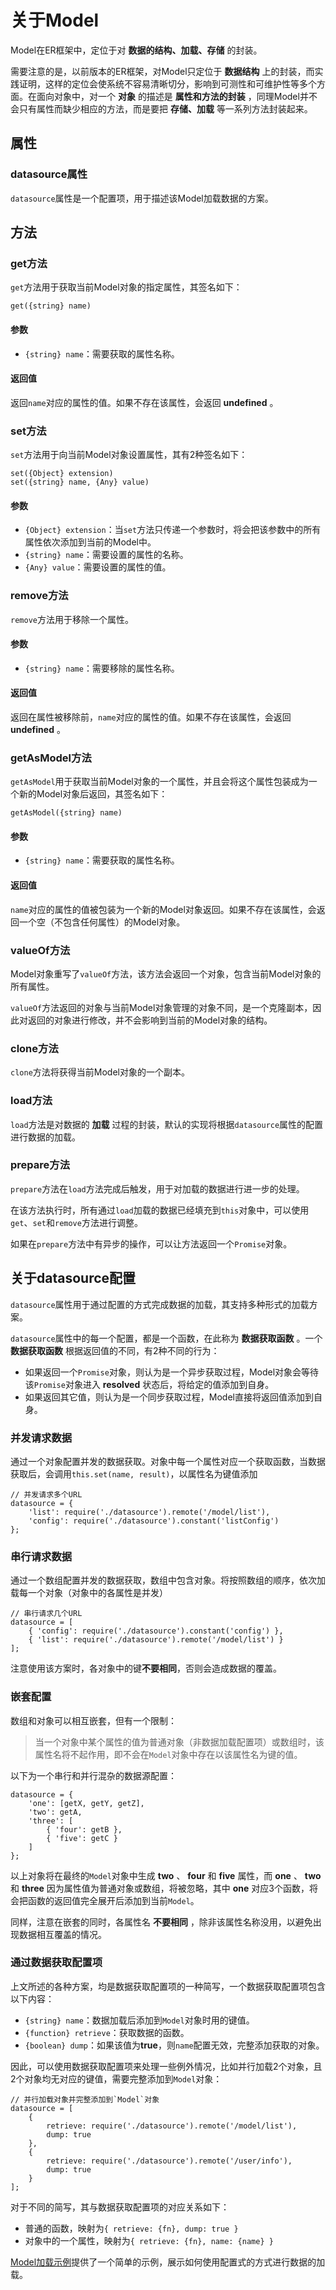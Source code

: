 # 关于Model

Model在ER框架中，定位于对 **数据的结构、加载、存储** 的封装。

需要注意的是，以前版本的ER框架，对Model只定位于 **数据结构** 上的封装，而实践证明，这样的定位会使系统不容易清晰切分，影响到可测性和可维护性等多个方面。在面向对象中，对一个 **对象** 的描述是 **属性和方法的封装** ，同理Model并不会只有属性而缺少相应的方法，而是要把 **存储、加载** 等一系列方法封装起来。

## 属性

### datasource属性

`datasource`属性是一个配置项，用于描述该Model加载数据的方案。

## 方法

### get方法

`get`方法用于获取当前Model对象的指定属性，其签名如下：

    get({string} name)

#### 参数

- `{string} name`：需要获取的属性名称。

#### 返回值

返回`name`对应的属性的值。如果不存在该属性，会返回 **undefined** 。

### set方法

`set`方法用于向当前Model对象设置属性，其有2种签名如下：

    set({Object} extension)
    set({string} name, {Any} value)

#### 参数

- `{Object} extension`：当`set`方法只传递一个参数时，将会把该参数中的所有属性依次添加到当前的Model中。
- `{string} name`：需要设置的属性的名称。
- `{Any} value`：需要设置的属性的值。

### remove方法

`remove`方法用于移除一个属性。

#### 参数

- `{string} name`：需要移除的属性名称。

#### 返回值

返回在属性被移除前，`name`对应的属性的值。如果不存在该属性，会返回 **undefined** 。

### getAsModel方法

`getAsModel`用于获取当前Model对象的一个属性，并且会将这个属性包装成为一个新的Model对象后返回，其签名如下：

    getAsModel({string} name)

#### 参数

- `{string} name`：需要获取的属性名称。

#### 返回值

`name`对应的属性的值被包装为一个新的Model对象返回。如果不存在该属性，会返回一个空（不包含任何属性）的Model对象。

### valueOf方法

Model对象重写了`valueOf`方法，该方法会返回一个对象，包含当前Model对象的所有属性。

`valueOf`方法返回的对象与当前Model对象管理的对象不同，是一个克隆副本，因此对返回的对象进行修改，并不会影响到当前的Model对象的结构。

### clone方法

`clone`方法将获得当前Model对象的一个副本。

### load方法

`load`方法是对数据的 **加载** 过程的封装，默认的实现将根据`datasource`属性的配置进行数据的加载。

### prepare方法

`prepare`方法在`load`方法完成后触发，用于对加载的数据进行进一步的处理。

在该方法执行时，所有通过`load`加载的数据已经填充到`this`对象中，可以使用`get`、`set`和`remove`方法进行调整。

如果在`prepare`方法中有异步的操作，可以让方法返回一个`Promise`对象。

## 关于datasource配置

`datasource`属性用于通过配置的方式完成数据的加载，其支持多种形式的加载方案。

`datasource`属性中的每一个配置，都是一个函数，在此称为 **数据获取函数** 。一个 **数据获取函数** 根据返回值的不同，有2种不同的行为：

- 如果返回一个`Promise`对象，则认为是一个异步获取过程，Model对象会等待该`Promise`对象进入 **resolved** 状态后，将给定的值添加到自身。
- 如果返回其它值，则认为是一个同步获取过程，Model直接将返回值添加到自身。

### 并发请求数据

通过一个对象配置并发的数据获取。对象中每一个属性对应一个获取函数，当数据获取后，会调用`this.set(name, result)`，以属性名为键值添加

    // 并发请求多个URL
    datasource = {
        'list': require('./datasource').remote('/model/list'),
        'config': require('./datasource').constant('listConfig')
    };

### 串行请求数据

通过一个数组配置并发的数据获取，数组中包含对象。将按照数组的顺序，依次加载每一个对象（对象中的各属性是并发）

    // 串行请求几个URL
    datasource = [
        { 'config': require('./datasource').constant('config') },
        { 'list': require('./datasource').remote('/model/list') }
    ];

注意使用该方案时，各对象中的键**不要相同**，否则会造成数据的覆盖。

### 嵌套配置

数组和对象可以相互嵌套，但有一个限制：

> 当一个对象中某个属性的值为普通对象（非数据加载配置项）或数组时，该属性名将不起作用，即不会在`Model`对象中存在以该属性名为键的值。

以下为一个串行和并行混杂的数据源配置：

    datasource = {
        'one': [getX, getY, getZ],
        'two': getA,
        'three': [
            { 'four': getB },
            { 'five': getC }
        ]
    };

以上对象将在最终的`Model`对象中生成 **two** 、 **four** 和 **five** 属性，而 **one** 、 **two** 和 **three** 因为属性值为普通对象或数组，将被忽略，其中 **one** 对应3个函数，将会把函数的返回值完全展开后添加到当前`Model`。

同样，注意在嵌套的同时，各属性名 **不要相同** ，除非该属性名称没用，以避免出现数据相互覆盖的情况。

### 通过数据获取配置项

上文所述的各种方案，均是数据获取配置项的一种简写，一个数据获取配置项包含以下内容：

- `{string} name`：数据加载后添加到`Model`对象时用的键值。
- `{function} retrieve`：获取数据的函数。
- `{boolean} dump`：如果该值为**true**，则`name`配置无效，完整添加获取的对象。

因此，可以使用数据获取配置项来处理一些例外情况，比如并行加载2个对象，且2个对象均无对应的键值，需要完整添加到`Model`对象：

    // 并行加载对象并完整添加到`Model`对象
    datasource = [
        {
            retrieve: require('./datasource').remote('/model/list'), 
            dump: true
        },
        {
            retrieve: require('./datasource').remote('/user/info'), 
            dump: true
        }
    ];

对于不同的简写，其与数据获取配置项的对应关系如下：

- 普通的函数，映射为`{ retrieve: {fn}, dump: true }`
- 对象中的一个属性，映射为`{ retrieve: {fn}, name: {name} }`

[Model加载示例](../../example/model)提供了一个简单的示例，展示如何使用配置式的方式进行数据的加载。